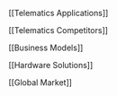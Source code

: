 
[[Telematics Applications]]

[[Telematics Competitors]]

[[Business Models]]

[[Hardware Solutions]]

[[Global Market]]